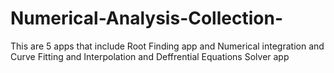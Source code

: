 ﻿# Numerical-Analysis-Collection-
 This are 5 apps that include Root Finding app and Numerical integration and Curve Fitting and Interpolation and Deffrential Equations Solver app
